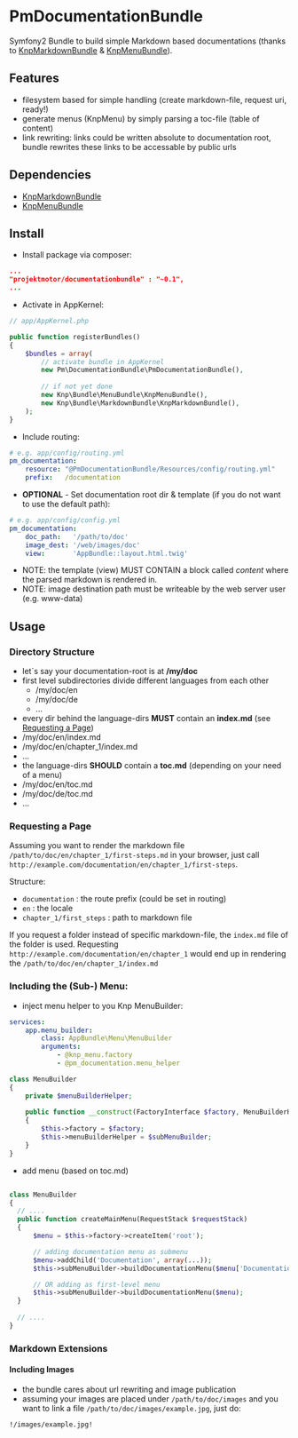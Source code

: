 # PmDocumentationBundle

Symfony2 Bundle to build simple Markdown based documentations (thanks to [KnpMarkdownBundle](https://github.com/KnpLabs/KnpMarkdownBundle) & [KnpMenuBundle](https://github.com/KnpLabs/KnpMenuBundle)).

## Features

* filesystem based for simple handling (create markdown-file, request uri, ready!)
* generate menus (KnpMenu) by simply parsing a toc-file (table of content)
* link rewriting: links could be written absolute to documentation root, bundle rewrites these
links to be accessable by public urls

## Dependencies

* [KnpMarkdownBundle](https://github.com/KnpLabs/KnpMarkdownBundle)
* [KnpMenuBundle](https://github.com/KnpLabs/KnpMenuBundle)

## Install

* Install package via composer:

```json
...
"projektmotor/documentationbundle" : "~0.1",
...
```

* Activate in AppKernel:

```php
// app/AppKernel.php

public function registerBundles()
{
    $bundles = array(
        // activate bundle in AppKernel
        new Pm\DocumentationBundle\PmDocumentationBundle(),
        
        // if not yet done
        new Knp\Bundle\MenuBundle\KnpMenuBundle(),
        new Knp\Bundle\MarkdownBundle\KnpMarkdownBundle(),
    );
}
```

* Include routing:
```yaml
# e.g. app/config/routing.yml
pm_documentation:
    resource: "@PmDocumentationBundle/Resources/config/routing.yml"
    prefix:   /documentation
```

* **OPTIONAL** - Set documentation root dir & template (if you do not want to use the default path):
```yaml
# e.g. app/config/config.yml
pm_documentation:
    doc_path:   '/path/to/doc'
    image_dest: '/web/images/doc'
    view:       'AppBundle::layout.html.twig'
```
  * NOTE: the template (view) MUST CONTAIN a block called *content* where the parsed markdown is rendered in.
  * NOTE: image destination path must be writeable by the web server user (e.g. www-data)

## Usage

### Directory Structure

* let`s say your documentation-root is at **/my/doc**
* first level subdirectories divide different languages from each other
  *  /my/doc/en
  *  /my/doc/de
  *  ...
*  every dir behind the language-dirs **MUST** contain an **index.md** (see [Requesting a Page](#requesting-a-page))
  *  /my/doc/en/index.md
  *  /my/doc/en/chapter_1/index.md
  *  ...
*  the language-dirs **SHOULD** contain a **toc.md** (depending on your need of a menu)
  *  /my/doc/en/toc.md
  *  /my/doc/de/toc.md
  *  ...

### Requesting a Page

Assuming you want to render the markdown file `/path/to/doc/en/chapter_1/first-steps.md` in your browser, just call `http://example.com/documentation/en/chapter_1/first-steps`.

Structure:
* `documentation` : the route prefix (could be set in routing)
* `en` : the locale
* `chapter_1/first_steps` : path to markdown file

If you request a folder instead of specific markdown-file, the `index.md` file of the folder is used. Requesting `http://example.com/documentation/en/chapter_1` would end up in rendering the `/path/to/doc/en/chapter_1/index.md`

### Including the (Sub-) Menu:
* inject menu helper to you Knp MenuBuilder:
```yaml
services:
    app.menu_builder:
        class: AppBundle\Menu\MenuBuilder
        arguments:
            - @knp_menu.factory
            - @pm_documentation.menu_helper
```
```php
class MenuBuilder
{
    private $menuBuilderHelper;
    
    public function __construct(FactoryInterface $factory, MenuBuilderHelper $subMenuBuilder)
    {
        $this->factory = $factory;
        $this->menuBuilderHelper = $subMenuBuilder;
    }
}
```

* add menu (based on toc.md)
```php

class MenuBuilder
{
  // ....
  public function createMainMenu(RequestStack $requestStack)
  {
      $menu = $this->factory->createItem('root');

      // adding documentation menu as submenu
      $menu->addChild('Documentation', array(...));
      $this->subMenuBuilder->buildDocumentationMenu($menu['Documentation']);

      // OR adding as first-level menu
      $this->subMenuBuilder->buildDocumentationMenu($menu);
  }
  
  // ....
}
```

### Markdown Extensions

#### Including Images

* the bundle cares about url rewriting and image publication
* assuming your images are placed under `/path/to/doc/images` and you want to link a file `/path/to/doc/images/example.jpg`, just do:

```
!/images/example.jpg!
```
